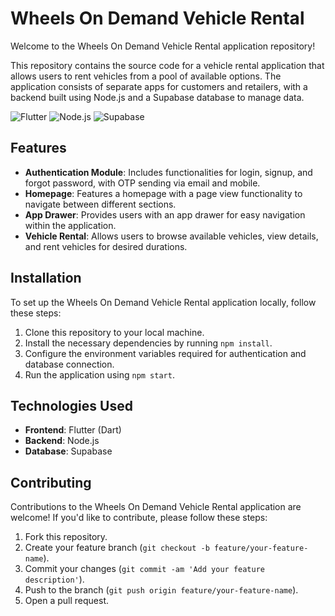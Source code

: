 # Wheels On Demand Vehicle Rental

Welcome to the Wheels On Demand Vehicle Rental application repository!

This repository contains the source code for a vehicle rental application that allows users to rent vehicles from a pool of available options. The application consists of separate apps for customers and retailers, with a backend built using Node.js and a Supabase database to manage data.

![Flutter](https://img.shields.io/badge/Flutter-2.10.0-blue)
![Node.js](https://img.shields.io/badge/Node.js-16.14.0-green)
![Supabase](https://img.shields.io/badge/Supabase-Latest-orange)

## Features

- **Authentication Module**: Includes functionalities for login, signup, and forgot password, with OTP sending via email and mobile.
- **Homepage**: Features a homepage with a page view functionality to navigate between different sections.
- **App Drawer**: Provides users with an app drawer for easy navigation within the application.
- **Vehicle Rental**: Allows users to browse available vehicles, view details, and rent vehicles for desired durations.

## Installation

To set up the Wheels On Demand Vehicle Rental application locally, follow these steps:

1. Clone this repository to your local machine.
2. Install the necessary dependencies by running `npm install`.
3. Configure the environment variables required for authentication and database connection.
4. Run the application using `npm start`.

## Technologies Used

- **Frontend**: Flutter (Dart)
- **Backend**: Node.js
- **Database**: Supabase

## Contributing

Contributions to the Wheels On Demand Vehicle Rental application are welcome! If you'd like to contribute, please follow these steps:

1. Fork this repository.
2. Create your feature branch (`git checkout -b feature/your-feature-name`).
3. Commit your changes (`git commit -am 'Add your feature description'`).
4. Push to the branch (`git push origin feature/your-feature-name`).
5. Open a pull request.

